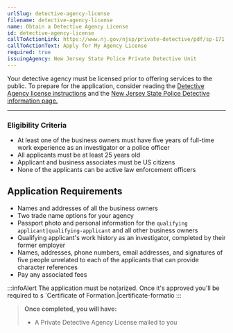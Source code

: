 ```yaml
---
urlSlug: detective-agency-license
filename: detective-agency-license
name: Obtain a Detective Agency License
id: detective-agency-license
callToActionLink: https://www.nj.gov/njsp/private-detective/pdf/sp-171.pdf
callToActionText: Apply for My Agency License
required: true
issuingAgency: New Jersey State Police Private Detective Unit
---
```

Your detective agency must be licensed prior to offering services to the public. To prepare for the application, consider reading the [Detective Agency license instructions](https://www.nj.gov/njsp/private-detective/pdf/sp-171-instructions_2020.pdf) and the [New Jersey State Police Detective information page.](https://www.nj.gov/njsp/private-detective/index.shtml) 

- - -

### Eligibility Criteria

* At least one of the business owners must have five years of full-time work experience as an investigator or a police officer   
* All applicants must be at least 25 years old 
* Applicant and business associates must be US citizens   
* None of the applicants can be active law enforcement officers  

## Application Requirements

* Names and addresses of all the business owners  
* Two trade name options for your agency  
* Passport photo and personal information for the `qualifying applicant|qualifying-applicant` and all other business owners
* Qualifying applicant's work history as an investigator, completed by their former employer  
* Names, addresses, phone numbers, email addresses, and signatures of five people unrelated to each of the applicants that can provide character references   
* Pay any associated fees  

:::infoAlert 
 The application must be notarized. Once it's approved you'll be required to s 
`Certificate of Formation.|certificate-formatio
:::





> **Once completed, you will have:**
>
> * A Private Detective Agency License mailed to you